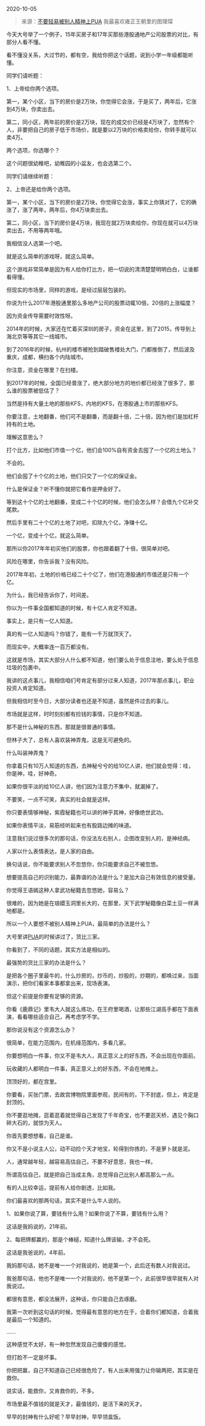 2020-10-05

> 来源：[不要轻易被别人精神上PUA](http://mp.weixin.qq.com/s?__biz=MzU3NDc5Nzc0NQ==&mid=2247493388&idx=1&sn=9f502133d4d1a59c9977da69433816f2&chksm=fd2e45d2ca59ccc41aaa6a929270bc326980007b801d6f74de512cdb100122e0322230667d4c&scene=27#wechat_redirect)
> 我最喜欢雍正王朝里的图理琛

今天大号举了一个例子，15年买房子和17年买那些港股通地产公司股票的对比，有部分人看不懂。  

  

看不懂没关系，大过节的，都有空，我给你把这个话题，说到小学一年级都能听懂。  

  

同学们请听题：  

  

1、上帝给你两个选项。  

  

第一，某个小区，当下的房价是2万块，你觉得它会涨，于是买了，两年后，它涨到4万块，你卖出去。

  

第二，同小区，两年前的房价是2万块，现在的成交价已经是4万块了，忽然有个人，非要把自己的房子低于市场价，就是要以2万块的价格卖给你，你转手就可以卖4万。

  

两个选项，你选哪个？

  

这个问题很幼稚吧，幼稚园的小盆友，也会选第二个。  

  

同学们请继续听题：

  

2、上帝还是给你两个选项。  

  

第一，某个小区，当下的房价是2万块，你觉得它会涨，事实上你猜对了，它的确涨了，涨了两年，两年后，你4万块卖出去。

  

第二，同小区，当下的房价是4万块，我现在就2万块卖给你，你现在就可以4万块卖出去，不用等两年哦。

  

我相信没人选第一个吧。  

  

就是这么简单的游戏呀，就这么简单。  

  

这个游戏非常简单是因为有人给你打比方，把一切说的清清楚楚明明白白，让谁都看得懂。  

  

但现实的市场里，同样的游戏，是经过层层包装的。

  

你说为什么2017年港股通里那么多地产公司的股票动辄10倍，20倍的上涨幅度？  

  

因为资金传导需要时效性呀。  

  

2014年的时候，大家还在忙着买深圳的房子，资金在这里，到了2015，传导到上海北京等等其它一线城市。  

  

到了2016年的时候，杭州的楼市被抢到踏破售楼处大门，门都推倒了，然后波及重庆，成都，横扫各个内陆城市。

  

你注意，资金在哪里？在扫楼。  

  

到2017年的时候，全国已经普涨了，绝大部分地方的地价都已经涨了很多了，那么谁的股票被低估了？

  

当然是持有大量土地的那些KFS，内地的KFS，在港股通上市的那些KFS。

  

你要注意，土地翻番，他们可不是翻番，而是翻十倍，二十倍，因为他们是加杠杆持有的土地。  

  

理解这意思么？  

  

打个比方，比如他们市值一个亿，他们会100%自有资金去囤了一个亿的土地么？

  

不会的。

  

他们会囤了十个亿的土地，他们只交了一个亿的保证金。

  

什么是保证金？听不懂你就把它看作是押金好了。

  

等到这十个亿的土地翻番，变成二十个亿的时候，他们会怎么样？会借九个亿补交尾款。

  

然后手里有二十个亿的土地了对吧，扣除九个亿，净赚十亿。  

  

一个亿，变成十个亿，就这么简单。

  

那所以你2017年年初买他们的股票，你也跟着翻了十倍，很简单对吧。

  

风险在哪里，你告诉我？没有风险。

  

2017年年初，土地的价格已经二十个亿了，他们在港股通的市值还是只有一个亿。

  

为什么，我已经告诉你了，时间差。

  

你以为一件事全国都知道的时候，有十亿人肯定不知道。

  

事实上，是只有一亿人知道。

  

真的有一亿人知道吗？你错了，能有一千万就顶天了。

  

而现实中，大概率连一百万都没有。

  

这就是市场，其实大部分人什么都不知道，他们要么处于信息洼地，要么处于信息垃圾的包裹中。

  

我讲的这点事儿，我相信咱们号肯定有部分过来人知道，2017年那点事儿，职业投资人肯定知道。

  

但我相信时至今日，大部分读者也还是不知道，虽然是件过去的事儿。

  

市场就是这样，时时刻刻都有捡钱的事情，只是你不知道。

  

那不是什么神秘的东西，那就是很普通的事情。

  

但林子大了，总有人喜欢装神弄鬼，这是无可避免的。

  

什么叫装神弄鬼？

  

你拿着只有10万人知道的东西，去神秘兮兮的给10亿人讲，他们就会觉得：哇，你是神，哇，好神奇。

  

如果你很平淡的给10亿人讲，他们因为注意力不集中，就漏掉了。

  

不要笑，一点不可笑，真实的社会就是这样。

  

你只要表情够神秘，紫霞秘籍也可以讲的神乎其神，好像绝世武功。

  

如果你表情平淡，易筋经听起来也有股路边摊的味道。

  

注意我们说过很多次的那句话，你没法左右别人，企图改变别人的，是神经病。

  

人家以什么表情表达，是人家的自由。

  

换句话说，你不能要求别人不忽悠你，你只能要求自己不被忽悠。

  

想要提高自己的识别能力，最靠谱的办法是什么？是加大自己有效信息的接受量。

  

你觉得王语嫣这种人拿武功秘籍去忽悠她，容易么？

  

很难的，因为她是在琅嬛玉洞里长大的，在那里，天下武学秘籍像白菜土豆一样满地都是。

  

所以一个人要想不被别人精神上PUA，最简单的办法是什么？  
  
大号里讲[PUA](https://mp.weixin.qq.com/s?__biz=MzU0MjYwNDU2Mw==&mid=2247492569&idx=1&sn=7199d382295e633d6b42e19ce05364fc&chksm=fb1a8fa5cc6d06b30371dde546e0f17e0a98e71c9ccbb60cc8d2cf73fe5b07c16ab80f7f8f8f&token=881043956&lang=zh_CN&scene=21#wechat_redirect)的时候讲过了，货比三家。

  

你看到了，不同的话题，其实方法是相似的。

  

最强势的货比三家的办法是什么？

  

是把各个圈子里最牛的，什么炒房的，炒币的，炒股的，炒期的，都唤过来，当面演示，把你们看家本事都拿出来，现场表演。

  

但这个前提是你要有足够的资源。

  

你看《鹿鼎记》里韦大人就这么练功，在王府里喝酒，让那些江湖高手都在下面表演，看看哪些适合自己，再考虑学不学。  

  

那你说没有这个资源怎么办？  

  

很简单，在能力范围内，在机缘范围内，多看几家。

  

你要想明白一件事，你又不是韦大人，真正意义上的好东西，不会出现在你面前。  

  

玩收藏的人都明白一件事，真正意义上的好东西，不会在地摊上。  

  

顶顶好的，都在宫里。  

  

你要看，买张门票，去故宫博物院里面参观，民间有的，下不封底，但上，肯定是封顶的。  

  

你不要逛地摊，逛着逛着就觉得自己发现了千年奇宝，也不要逛天桥，遇见个胸口碎大石的，就惊为天人。  

  

你首先要想想看，自己是谁。

  

你又不是小说主人公，动不动捡个天才地宝，轮得到你拣的，不是萝卜就是泥。  

  

人，通常越年轻，越容易高估自己，不要不好意思，我也一样。

  

所谓高估自己，就是把自己当成主角，总觉得自己比别人都高那么一点。  

  

有的人比较幸运，提前有人给你剧透，比如我。  

  

你们最喜欢的那两句话，其实不是什么牛人说的。  

  

1、如果你说了算，要钱有什么用？如果你说了不算，要钱有什么用？

  

这话是我妈说的，21年前。

  

2、每把牌都赢的，那是个棒槌，知道什么牌该输，才不会死。  

  

这话是我爸说的，4年前。

  

我妈那句话，她不是唯一一个对我说的，她是第一个，此后还有数人对我说过。

  

我爸那句话，他也不是唯一一个对我说的，他不是第一个，此前很早很早就有人对我说过。

  

都很有意思，都没法展开，这种话，你只能自己去琢磨。  

  

我第一次听到这句话的时候，觉得最有意思的地方在于，合着你们都知道，合着我是最后一个知道的。  

  

......

  

这种感觉不太好，有一种忽然发现自己傻傻的感觉。

  

但打脸不一定是坏事。

  

你把把赢，自己不知道自己已经很危险了，有人出来用强力让你输两把，其实是在救你。

  

说实话，能救你，又肯救你的，不多。  

  

市场里最不值钱的就是天才，最值钱的，是活下来的天才。

  

早早的封神有什么好呢？早早封神，早早领盒饭。

